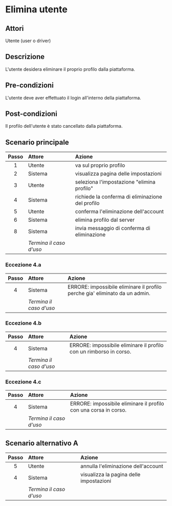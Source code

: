 # Elimina utente

## Attori
Utente (user o driver) 

## Descrizione
L'utente desidera eliminare il proprio profilo dalla piattaforma.

## Pre-condizioni
L'utente deve aver effettuato il login all'interno della piattaforma.

## Post-condizioni
Il profilo dell'utente è stato cancellato dalla piattaforma.


## Scenario principale
| Passo | Attore                  | Azione                                                             | 
|:-----:|:------------------------|:-------------------------------------------------------------------| 
|   1   | Utente                  | va sul proprio profilo						                       | 
|   2   | Sistema                 | visualizza pagina delle impostazioni			                   |
|   3   | Utente                  | seleziona l'impostazione "elimina profilo"                         | 
|   4   | Sistema                 | richiede la conferma di eliminazione del profilo       			   |
|   5   | Utente                  | conferma l'eliminazione dell'account							   | 
|   6   | Sistema                 | elimina profilo dal server		                                   |
|   8   | Sistema                 | invia messaggio di conferma di eliminazione 	                   |
|       |*Termina il caso d'uso*  |                                                                    |

### Eccezione 4.a
| Passo | Attore                  | Azione                                      								| 
|:-----:|:------------------------|:----------------------------------------------------------------------------| 
|   4   | Sistema                 | ERRORE: impossibile eliminare il profilo perche gia' eliminato da un admin. |
|       | *Termina il caso d'uso* |                                             								|

### Eccezione 4.b
| Passo | Attore                  | Azione                                      								| 
|:-----:|:------------------------|:----------------------------------------------------------------------------| 
|   4   | Sistema                 | ERRORE: impossibile eliminare il profilo con un rimborso in corso.		 	|
|       | *Termina il caso d'uso* |                                             								|


### Eccezione 4.c
| Passo | Attore                  | Azione                                      								| 
|:-----:|:------------------------|:----------------------------------------------------------------------------| 
|   4   | Sistema                 | ERRORE: impossibile eliminare il profilo con una corsa in corso.		 	|
|       | *Termina il caso d'uso* |                                             								|

## Scenario alternativo A
| Passo | Attore                  | Azione                                      								| 
|:-----:|:------------------------|:----------------------------------------------------------------------------| 
|   5   | Utente                  | annulla l'eliminazione dell'account		 									|
|   4   | Sistema                 | visualizza la pagina delle impostazioni									 	|
|       | *Termina il caso d'uso* |                                             								|
